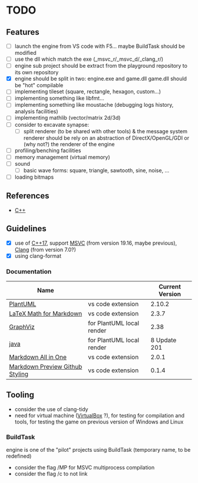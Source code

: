 # TODO

## Features

- [ ] launch the engine from VS code with F5... maybe BuildTask should be modified
- [ ] use the dll which match the exe (_msvc_r/_msvc_d/_clang_r/)
- [ ] engine sub project should be extract from the playground repository to its own repository
- [x] engine should be split in two: engine.exe and game.dll
  game.dll should be "hot" compilable
- [ ] implementing tileset (square, rectangle, hexagon, custom...)
- [ ] implementing something like libfmt...
- [ ] implementing something like moustache (debugging logs history, analysis facilities)
- [ ] implementing mathlib (vector/matrix 2d/3d)
- [ ] consider to excavate synapse:
  - [ ] split renderer (to be shared with other tools) & the message system
    renderer should be rely on an abstraction of DirectX/OpenGL/GDI or (why not?) the renderer of the engine
- [ ] profiling/benching facilities
- [ ] memory management (virtual memory)
- [ ] sound
  - [ ] basic wave forms: square, triangle, sawtooth, sine, noise, ...
- [ ] loading bitmaps

## References

- [C++](https://cppreference.com)

## Guidelines

- [x] use of [C++17](https://isocpp.org/), support [MSVC](http://visualstudio.com) (from version 19.16, maybe previous), [Clang](http://llvm.org/) (from version 7.0?)
- [x] using clang-format

### Documentation

| Name                                                                                                                          |                           | Current Version |
| ----------------------------------------------------------------------------------------------------------------------------- | ------------------------- | --------------- |
| [PlantUML](https://marketplace.visualstudio.com/items?itemName=jebbs.plantuml)                                                | vs code extension         | 2.10.2          |
| [LaTeX Math for Markdown](https://marketplace.visualstudio.com/items?itemName=goessner.mdmath)                                | vs code extension         | 2.3.7           |
| [GraphViz](http://www.graphviz.org/download/)                                                                                 | for PlantUML local render | 2.38            |
| [java](https://www.java.com/en/download/)                                                                                     | for PlantUML local render | 8 Update 201    |
| [Markdown All in One](https://marketplace.visualstudio.com/items?itemName=yzhang.markdown-all-in-one)                         | vs code extension         | 2.0.1           |
| [Markdown Preview Github Styling](https://marketplace.visualstudio.com/items?itemName=bierner.markdown-preview-github-styles) | vs code extension         | 0.1.4           |

## Tooling

- consider the use of clang-tidy
- need for virtual machine ([VirtualBox](https://www.virtualbox.org/) ?), for testing for compilation and tools, for testing the game on previous version of Windows and Linux

### BuildTask

engine is one of the "pilot" projects using BuildTask (temporary name, to be redefined)

- consider the flag /MP for MSVC multiprocess compilation
- consider the flag /c to not link